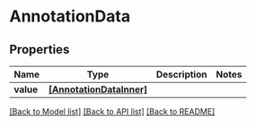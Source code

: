 # AnnotationData


## Properties
Name | Type | Description | Notes
------------ | ------------- | ------------- | -------------
**value** | [**[AnnotationDataInner]**](AnnotationDataInner.md) |  | 

[[Back to Model list]](../README.md#documentation-for-models) [[Back to API list]](../README.md#documentation-for-api-endpoints) [[Back to README]](../README.md)



